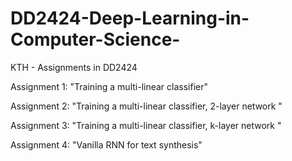 # DD2424-Deep-Learning-in-Computer-Science-
KTH - Assignments in DD2424

Assignment 1: "Training a multi-linear classifier"

Assignment 2: "Training a multi-linear classifier, 2-layer network "

Assignment 3: "Training a multi-linear classifier, k-layer network "

Assignment 4: "Vanilla RNN for text synthesis"
